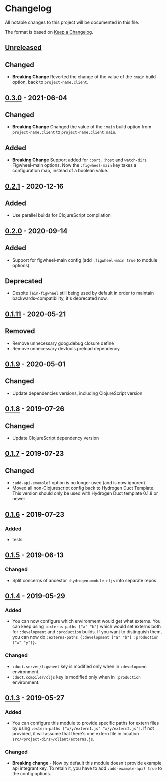 # Changelog
All notable changes to this project will be documented in this file.

The format is based on [Keep a Changelog](http://keepachangelog.com/en/1.0.0/).

## [Unreleased]

## Changed
- **Breaking Change** Reverted the change of the value of the `:main` build option, back to `project-name.client`.

## [0.3.0] - 2021-06-04

## Changed
- **Breaking Change** Changed the value of the `:main` build option from `project-name.client` to `project-name.client.main`.

## Added
- **Breaking Change** Support added for `:port`, `:host` and `watch-dirs` Figwheel-main options. Now the `:figwheel-main` key takes a configuration map, instead of a boolean value.

## [0.2.1] - 2020-12-16

## Added
- Use parallel builds for ClojureScript compilation

## [0.2.0] - 2020-09-14

## Added
- Support for figwheel-main config (add `:figwheel-main true` to module options)

## Deprecated
- Despite `lein-figwheel` still being used by default in order to maintain
backwards-compatibility, it's deprecated now.

## [0.1.11] - 2020-05-21

## Removed
- Remove unnecessary goog.debug closure define
- Remove unnecessary devtools.preload dependency

## [0.1.9] - 2020-05-01

## Changed
- Update dependencies versions, including ClojureScript version

## [0.1.8] - 2019-07-26

## Changed
- Update ClojureScript dependency version

## [0.1.7] - 2019-07-23

## Changed
- `:add-api-example?` option is no longer used (and is now ignored).
- Moved all non-Clojurescript config back to Hydrogen Duct Template. This version should only be used with Hydrogen Duct template 0.1.8 or newer

## [0.1.6] - 2019-07-23

### Added
- tests

## [0.1.5] - 2019-06-13

### Changed
- Split concerns of ancestor `:hydrogen.module.cljs` into separate repos.

## [0.1.4] - 2019-05-29

### Added
- You can now configure which environment would get what externs.
You can keep using `:externs-paths ["a" "b"]` which would set externs both
for `:development` and `:production` builds. If you want to distinguish them,
you can now do `:externs-paths {:development ["a" "b"] :production ["x" "y"]}`.

### Changed
- `:duct.server/figwheel` key is modified only when in `:development` environment.
- `:duct.compiler/cljs` key is modified only when in `:production` environment.

## [0.1.3] - 2019-05-27

### Added
- You can configure this module to provide specific paths for extern files by using
`:extern-paths ["x/y/extern1.js" "x/y/extern2.js"]`. If not provided, it will assume that there's one
extern file in location `src/<project-dirs>/client/externs.js`.

### Changed
- **Breaking change** - Now by default this module doesn't provide example api integrant key.
To retain it, you have to add `:add-example-api? true` to the config options.

[UNRELEASED]:  https://github.com/magnetcoop/hydrogen.module.core/compare/v0.3.0...HEAD
[0.3.0]: https://github.com/magnetcoop/hydrogen.module.core/releases/tag/v0.3.-
[0.2.3]: https://github.com/magnetcoop/hydrogen.module.core/releases/tag/v0.2.2
[0.2.1]: https://github.com/magnetcoop/hydrogen.module.core/releases/tag/v0.2.1
[0.2.0]: https://github.com/magnetcoop/hydrogen.module.core/releases/tag/v0.2.0
[0.1.11]: https://github.com/magnetcoop/hydrogen.module.core/releases/tag/v0.1.11
[0.1.9]: https://github.com/magnetcoop/hydrogen.module.core/releases/tag/v0.1.9
[0.1.8]: https://github.com/magnetcoop/hydrogen.module.core/releases/tag/v0.1.8
[0.1.7]: https://github.com/magnetcoop/hydrogen.module.core/releases/tag/v0.1.7
[0.1.6]: https://github.com/magnetcoop/hydrogen.module.core/releases/tag/v0.1.6
[0.1.5]: https://github.com/magnetcoop/hydrogen.module.core/releases/tag/v0.1.5
[0.1.4]: https://github.com/magnetcoop/hydrogen.module.cljs/releases/tag/v0.1.4
[0.1.3]: https://github.com/magnetcoop/hydrogen.module.cljs/releases/tag/v0.1.3

